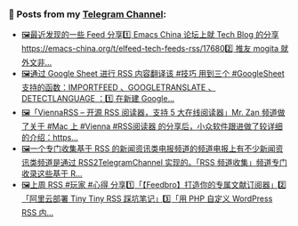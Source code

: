 ### 📰 Posts from my [Telegram Channel](https://t.me/s/aboutrss):
<!-- BLOG-POST-LIST:START -->
- [🖼最近发现的一些 Feed 分享1️⃣ Emacs China 论坛上就 Tech Blog 的分享https://emacs-china.org/t/elfeed-tech-feeds-rss/176802️⃣ 推友 mogita 就外文非...](https://t.me/aboutrss/1071)
- [🖼通过 Google Sheet 进行 RSS 内容翻译该 #技巧 用到三个 #GoogleSheet 支持的函数：IMPORTFEED 、GOOGLETRANSLATE 、 DETECTLANGUAGE ：1️⃣ 在新建 Google...](https://t.me/aboutrss/1070)
- [🖼「ViennaRSS – 开源 RSS 阅读器，支持 5 大在线阅读器」Mr. Zan 频道做了关于 #Mac 上 #Vienna #RSS阅读器 的分享后，小众软件跟进做了较详细的介绍：https...](https://t.me/aboutrss/1069)
- [🖼一个专门收集基于 RSS 的新闻资讯类电报频道的频道电报上有不少新闻资讯类频道是通过 RSS2TelegramChannel 实现的。「RSS 频道收集」频道专门收录这些基于 R...](https://t.me/aboutrss/1068)
- [🖼上周 RSS #玩家 #心得 分享1️⃣「【Feedbro】打造你的专属文献订阅器」2️⃣「阿里云部署 Tiny Tiny RSS 踩坑笔记」3️⃣「用 PHP 自定义 WordPress RSS 内...](https://t.me/aboutrss/1067)
<!-- BLOG-POST-LIST:END -->

<!--
**AboutRSS/AboutRSS** is a ✨ _special_ ✨ repository because its `README.md` (this file) appears on your GitHub profile.

Here are some ideas to get you started:

- 🔭 I’m currently working on ...
- 🌱 I’m currently learning ...
- 👯 I’m looking to collaborate on ...
- 🤔 I’m looking for help with ...
- 💬 Ask me about ...
- 📫 How to reach me: ...
- 😄 Pronouns: ...
- ⚡ Fun fact: ...
-->
